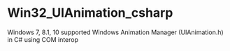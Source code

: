 # Win32_UIAnimation_csharp
Windows 7, 8.1, 10 supported Windows Animation Manager (UIAnimation.h) in C# using COM interop
